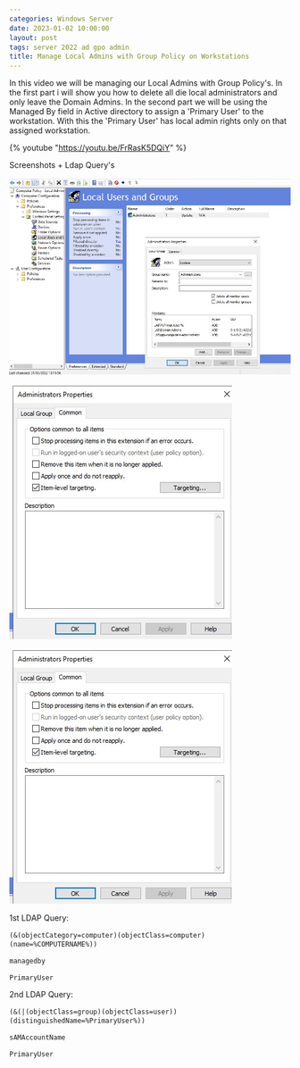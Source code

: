 ```yaml
---
categories: Windows Server
date: 2023-01-02 10:00:00
layout: post
tags: server 2022 ad gpo admin
title: Manage Local Admins with Group Policy on Workstations
---
```


In this video we will be managing our Local Admins with Group Policy's.
In the first part i will show you how to delete all die local administrators and only leave the Domain Admins.
In the second part we will be using the Managed By field in Active directory to assign a 'Primary User' to the workstation. With this the 'Primary User' has local admin rights only on that assigned workstation.

{% youtube "https://youtu.be/FrRasK5DQiY" %}


Screenshots + Ldap Query's

![Assign users](/assets/primaryuserlocaladmin/primaryuserlocaladmin_assign.jpg)

![Item Level targeting](/assets/primaryuserlocaladmin/primaryuserlocaladmin_itemlvltargeting.jpg)

![LDAP Query](/assets/primaryuserlocaladmin/primaryuserlocaladmin_itemlvltargeting.jpg)

1st LDAP Query:

```
(&(objectCategory=computer)(objectClass=computer)(name=%COMPUTERNAME%))
```
```
managedby
```
```
PrimaryUser
```

2nd LDAP Query:

```
(&(|(objectClass=group)(objectClass=user))(distinguishedName=%PrimaryUser%))
```
```
sAMAccountName
```
```
PrimaryUser
```